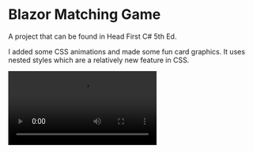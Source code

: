 ﻿# Blazor Matching Game

A project that can be found in Head First C# 5th Ed.

I added some CSS animations and made some fun card graphics.
It uses nested styles which are a relatively new feature in CSS.

![firefox_cnunMu40ud](https://github.com/1zzowiebeha/Matching-Game/raw/refs/heads/main/firefox_LMWzaZDyBZ.mp4)
